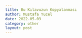 ```yaml
---
title: Bu Kılavuzun Kopyalanması
author: Mustafa Yucel
date: 2022-05-09
category: other 
layout: post
---
```

